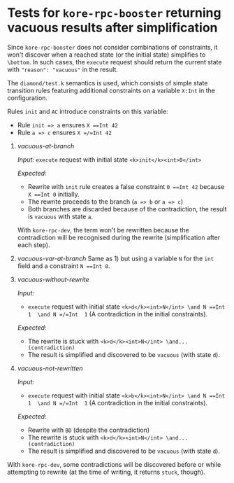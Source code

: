 # Tests for `kore-rpc-booster` returning vacuous results after simplification

Since `kore-rpc-booster` does not consider combinations of constraints, it won't discover when a reached state (or the initial state) simplifies to `\bottom`. In such cases, the `execute` request should return the current state with `"reason": "vacuous"` in the result.

The `diamond/test.k` semantics is used, which consists of simple state
transition rules featuring additional constraints on a variable
`X:Int` in the configuration.

Rules `init` and `AC` introduce constraints on this variable:

* Rule `init => a` ensures `X ==Int 42`
* Rule `a => c` ensures `X =/=Int 42`

1) _vacuous-at-branch_

   _Input:_
   `execute` request with initial state `<k>init</k><int>0</int>`

   _Expected:_
   - Rewrite with `init` rule creates a false constraint `0 ==Int 42`
     because `X ==Int 0` initially.
   - The rewrite proceeds to the branch (`a => b` or `a => c`)
   - Both branches are discarded because of the contradiction, the
     result is `vacuous` with state `a`.

   With `kore-rpc-dev`, the term won't be rewritten because the contradiction
   will be recognised during the rewrite (simplification after each step).

1) _vacuous-var-at-branch_ Same as 1) but using a variable `N` for the
   `int` field and a constraint `N ==Int 0`.

1) _vacuous-without-rewrite_

   _Input:_
   - `execute` request with initial state  `<k>d</k><int>N</int> \and N
     ==Int 1  \and N =/=Int  1` (A contradiction in the initial constraints).

   _Expected:_
   - The rewrite is stuck with `<k>d</k><int>N</int> \and...(contradiction)`
   - The result is simplified and discovered to be `vacuous` (with state `d`).
1) _vacuous-not-rewritten_

   _Input:_
   - `execute` request with initial state  `<k>b</k><int>N</int> \and N
     ==Int 1  \and N =/=Int  1` (A contradiction in the initial constraints).

   _Expected:_
   - Rewrite with `BD` (despite the contradiction)
   - The rewrite is stuck with `<k>d</k><int>N</int> \and...(contradiction)`
   - The result is simplified and discovered to be `vacuous` (with state `d`).

With `kore-rpc-dev`, some contradictions will be discovered before or while
attempting to rewrite (at the time of writing, it returns `stuck`, though).
